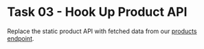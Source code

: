 # Task 03 - Hook Up Product API

Replace the static product API with fetched data from our [products endpoint](http://tech.work.co/shopping-cart/products.json).
